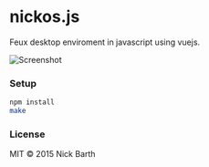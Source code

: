 # nickos.js

Feux desktop enviroment in javascript using vuejs.

![Screenshot](https://cdn.rawgit.com/nickbarth/nickosjs/master/screenshot.png)

### Setup

```bash
npm install
make
```

### License

MIT &copy; 2015 Nick Barth
